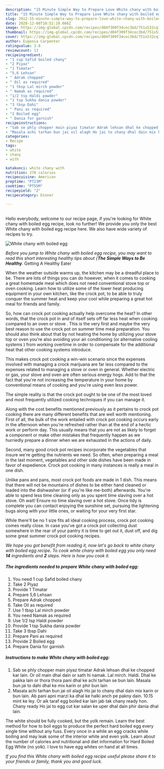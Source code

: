 ```yaml
---
description: "15 Minute Simple Way to Prepare Love White chany with boiled egg"
title: "15 Minute Simple Way to Prepare Love White chany with boiled egg"
slug: 2912-15-minute-simple-way-to-prepare-love-white-chany-with-boiled-egg
date: 2020-12-08T10:52:19.666Z
image: https://img-global.cpcdn.com/recipes/d04f309f34cec3bd/751x532cq70/white-chany-with-boiled-egg-recipe-main-photo.jpg
thumbnail: https://img-global.cpcdn.com/recipes/d04f309f34cec3bd/751x532cq70/white-chany-with-boiled-egg-recipe-main-photo.jpg
cover: https://img-global.cpcdn.com/recipes/d04f309f34cec3bd/751x532cq70/white-chany-with-boiled-egg-recipe-main-photo.jpg
author: Eugenia Carpenter
ratingvalue: 3.8
reviewcount: 13
recipeingredient:
- "1 cup Safid boiled chany"
- "2 Piyaz"
- "1 Timatar"
- "5,6 Lehsan"
- " Adrak chopped"
- " Oil as required"
- "1 tbsp Lal mirch powder"
- " Namak as required"
- "1/2 tsp Haldi powder"
- "1 tsp Sukha dania powder"
- "3 tbsp Dahi"
- " Pani as required"
- "2 Boiled egg"
- " Dania for garnish"
recipeinstructions:
- "Sab se phly chopper main piyaz timatar Adrak lehsan dhal ke chopped kar lain. Or oil main dhal dain or sath hi namak. Lal mirch. Haldi. Dhal ke pakka lain or thora thora pani dhal ke achi tarhan se bun lain. Masala bun jai to dahi dhal ke mix karin or phir bun lain"
- "Masala achi tarhan bun jai oil alagh Ho jai to chany dhal dain mix karin or bun lain. Ab pani apni marzi ka dhal ke halki anch pe pakny dain. 10.15 mint ke ley. Or aik taraf egg boiled kar lain jab tak chany ready hon. Chany ready Ho jai to egg cut kar salan ke uper dhal dain phir dania dhal lain."
categories:
- Recipe
tags:
- white
- chany
- with

katakunci: white chany with 
nutrition: 270 calories
recipecuisine: American
preptime: "PT23M"
cooktime: "PT55M"
recipeyield: "2"
recipecategory: Dinner

---
```

<br>
Hello everybody, welcome to our recipe page, if you're looking for White chany with boiled egg recipe, look no further! We provide you only the best White chany with boiled egg recipe here. We also have wide variety of recipes to try.
<br>


![White chany with boiled egg](https://img-global.cpcdn.com/recipes/d04f309f34cec3bd/751x532cq70/white-chany-with-boiled-egg-recipe-main-photo.jpg)

<i>Before you jump to White chany with boiled egg recipe, you may want to read this short interesting healthy tips about {<strong>The Simple Ways to Be Healthy</strong>.</i>
Getting A Healthy Eater


When the weather outside warms up, the kitchen may be a dreadful place to be. There are lots of things you can do however, when it comes to cooking a great homemade meal which does not need conventional stove top or oven cooking. Learn how to utilize some of the lower heat producing equipment in your own kitchen, like the crock pot, to be able to truly conquer the summer heat and keep your cool while preparing a great hot meal for friends and family.

So, how can crock pot cooking actually help overcome the heat? In other words, that the crock pot in and of itself sets off far less heat when cooking compared to an oven or stove . This is the very first and maybe the very best reason to use the crock pot on summer time meal preparation. You should also think about that by not heating the home by utilizing your stove top or oven you're also avoiding your air conditioning (or alternative cooling systems ) from working overtime in order to compensate for the additional heat that other cooking systems introduce.

This makes crock pot cooking a win-win scenario since the expenses involved with managing a crock marijuana are far less compared to the expenses related to managing a stove or oven in general. Whether electric or gas, your stove and oven are often serious energy hogs. Add to that the fact that you're not increasing the temperature in your home by conventional means of cooking and you're using even less power.

 The simple reality is that the crock pot ought to be one of the most loved and most frequently utilized cooking techniques if you can manage it.  



Along with the cost benefits mentioned previously as it pertains to crock pot cooking there are many different benefits that are well worth mentioning. First of all, the bulk of the work entailed with crock pot cooking occurs early in the afternoon when you're refreshed rather than at the end of a hectic work or perform day. This usually means that you are not as likely to forget a component or make other mistakes that frequently happen as we hurriedly prepare a dinner when we are exhausted in the actions of daily.

Second, many good crock pot recipes incorporate the vegetables that insure we're getting the nutrients we need. So often, when preparing a meal in the last moment, vegetables and other side dishes have been made in favor of expedience. Crock pot cooking in many instances is really a meal in one dish.

 Unlike pans and pans, most crock pot foods are made in 1 dish. This means that there will not be mountains of dishes to be either hand cleaned or loaded into the dishwasher (or if you're like me-both) afterwards. You're able to spend less time cleaning only as you spent time slaving over a hot stove. Oh wait! Ensure no time slaving over a hot stove. Once tidy is complete you can contact enjoying the sunshine set, pursuing the lightening bugs along with your little ones, or waiting for your very first star.

While there'll be no 1 size fits all ideal cooking process, crock pot cooking comes really close. In case you've got a crock pot collecting dust somewhere in the rear of your pantry it is time to get out it, dust off, and dig some great summer crock pot cooking recipes.


<i>We hope you got benefit from reading it, now let's go back to white chany with boiled egg recipe. To cook white chany with boiled egg you only need <strong>14</strong> ingredients and <strong>2</strong> steps. Here is how you cook it.
</i>

##### The ingredients needed to prepare White chany with boiled egg:

1. You need 1 cup Safid boiled chany
1. Take 2 Piyaz
1. Provide 1 Timatar
1. Prepare 5,6 Lehsan
1. Prepare  Adrak chopped
1. Take  Oil as required
1. Use 1 tbsp Lal mirch powder
1. You need  Namak as required
1. Use 1/2 tsp Haldi powder
1. Provide 1 tsp Sukha dania powder
1. Take 3 tbsp Dahi
1. Prepare  Pani as required
1. Provide 2 Boiled egg
1. Prepare  Dania for garnish


##### Instructions to make White chany with boiled egg:

1. Sab se phly chopper main piyaz timatar Adrak lehsan dhal ke chopped kar lain. Or oil main dhal dain or sath hi namak. Lal mirch. Haldi. Dhal ke pakka lain or thora thora pani dhal ke achi tarhan se bun lain. Masala bun jai to dahi dhal ke mix karin or phir bun lain
1. Masala achi tarhan bun jai oil alagh Ho jai to chany dhal dain mix karin or bun lain. Ab pani apni marzi ka dhal ke halki anch pe pakny dain. 10.15 mint ke ley. Or aik taraf egg boiled kar lain jab tak chany ready hon. Chany ready Ho jai to egg cut kar salan ke uper dhal dain phir dania dhal lain.


The white should be fully cooked, but the yolk remain. Learn the best method for how to boil eggs to produce the perfect hard boiled egg every single time without any fuss. Every once in a while an egg cracks while boiling and may leak some of the interior white and even yolk. Learn about the number of calories and nutritional and diet information for Hard Boiled Egg White (no yolk). I love to have egg whites on hand at all times. 

<i>If you find this White chany with boiled egg recipe useful please share it to your friends or family, thank you and good luck.</i>
